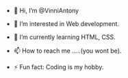 - 👋 Hi, I’m @VinniAntony
- 👀 I’m interested in Web development.
- 🌱 I’m currently learning HTML, CSS.
- 📫 How to reach me .....(you wont be).

- ⚡ Fun fact: Coding is my hobby.

<!---
VinniAntony/VinniAntony is a ✨ special ✨ repository because its `README.md` (this file) appears on your GitHub profile.
You can click the Preview link to take a look at your changes.
--->
